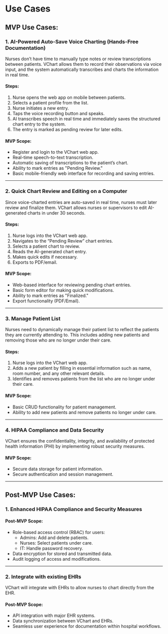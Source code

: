 # Use Cases

## MVP Use Cases:

### 1. AI-Powered Auto-Save Voice Charting (Hands-Free Documentation)

Nurses don’t have time to manually type notes or review transcriptions between patients. VChart allows them to record their observations via voice input, and the system automatically transcribes and charts the information in real time.

#### Steps:

1. Nurse opens the web app on mobile between patients.
2. Selects a patient profile from the list.
3. Nurse initiates a new entry.
4. Taps the voice recording button and speaks.
5. AI transcribes speech in real time and immediately saves the structured chart entry to the system.
6. The entry is marked as pending review for later edits.

#### MVP Scope:

- Register and login to the VChart web app.
- Real-time speech-to-text transcription.
- Automatic saving of transcriptions to the patient’s chart.
- Ability to mark entries as "Pending Review."
- Basic mobile-friendly web interface for recording and saving entries.

---

### 2. Quick Chart Review and Editing on a Computer

Since voice-charted entries are auto-saved in real time, nurses must later review and finalize them. VChart allows nurses or supervisors to edit AI-generated charts in under 30 seconds.

#### Steps:

1. Nurse logs into the VChart web app.
2. Navigates to the “Pending Review” chart entries.
3. Selects a patient chart to review.
4. Reads the AI-generated chart entry.
5. Makes quick edits if necessary.
6. Exports to PDF/email.

#### MVP Scope:

- Web-based interface for reviewing pending chart entries.
- Basic form editor for making quick modifications.
- Ability to mark entries as "Finalized."
- Export functionality (PDF/Email).

---

### 3. Manage Patient List

Nurses need to dynamically manage their patient list to reflect the patients they are currently attending to. This includes adding new patients and removing those who are no longer under their care.

#### Steps:

1. Nurse logs into the VChart web app.
2. Adds a new patient by filling in essential information such as name, room number, and any other relevant details.
3. Identifies and removes patients from the list who are no longer under their care.

#### MVP Scope:

- Basic CRUD functionality for patient management.
- Ability to add new patients and remove patients no longer under care.

---

### 4. HIPAA Compliance and Data Security

VChart ensures the confidentiality, integrity, and availability of protected health information (PHI) by implementing robust security measures.

#### MVP Scope:

- Secure data storage for patient information.
- Secure authentication and session management.

---

## Post-MVP Use Cases:

### 1. Enhanced HIPAA Compliance and Security Measures

#### Post-MVP Scope:

- Role-based access control (RBAC) for users:
  - Admins: Add and delete patients.
  - Nurses: Select patients under care.
  - IT: Handle password recovery.
- Data encryption for stored and transmitted data.
- Audit logging of access and modifications.

---

### 2. Integrate with existing EHRs

VChart will integrate with EHRs to allow nurses to chart directly from the EHR.

#### Post-MVP Scope:

- API integration with major EHR systems.
- Data synchronization between VChart and EHRs.
- Seamless user experience for documentation within hospital workflows.
